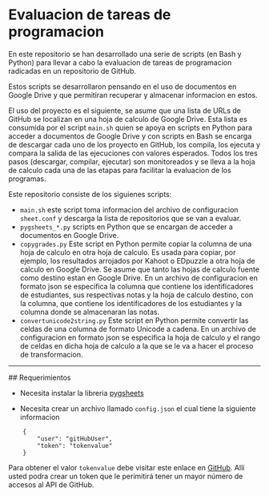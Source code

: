 # Evaluacion de tareas de programacion

En este repositorio se han desarrollado una serie de scripts (en Bash y Python)
para llevar a cabo la evaluacion de tareas de programacion radicadas en un 
repositorio de GitHub. 

Estos scripts se desarrollaron pensando en el uso de documentos en Google Drive 
y que permitiran recuperar y almacenar informacion en estos.

El uso del proyecto es el siguiente, se asume que una lista de URLs de GitHub
se localizan en una hoja de calculo de Google Drive. 
Esta lista es consumida por el script `main.sh` quien se apoya en scripts en
Python para acceder a documentos de Google Drive y con scripts en Bash se 
encarga de descargar cada uno de los proyecto en GitHub, los compila, los 
ejecuta y compara la salida de las ejecuciones con valores esperados. 
Todos los tres pasos (descargar, compilar, ejecutar) son monitoreados y se 
lleva a la hoja de calculo cada una de las etapas para facilitar la evaluacion
de los programas.

Este repositorio consiste de los siguienes scripts:

* `main.sh` este script toma informacion del archivo de configuracion 
`sheet.conf` y descarga la lista de repositorios que se van a evaluar.
* `pygsheets_*.py` scripts en Python que se encargan de acceder a documentos
en Google Drive. 
* `copygrades.py` Este script en Python permite copiar la columna de una hoja
de calculo en otra hoja de calculo. Es usada para copiar, por ejemplo, los 
resultados arrojados por Kahoot o EDpuzzle a otra hoja de calculo en Google
Drive. Se asume que tanto las hojas de calculo fuente como destino estan en 
Google Drive. En un archivo de configuracion en formato json se especifica la
columna que contiene los identificadores de estudiantes, sus respectivas notas
y la hoja de calculo destino, con la columna, que contiene los identificadores 
de los estudiantes y la columna donde se almacenaran las notas.
* `convertunicode2string.py` Este script en Python permite convertir las celdas
de una columna de formato Unicode a cadena. En un archivo de configuracion en
formato json se especifica la hoja de calculo y el rango de celdas en dicha 
hoja de calculo a la que se le va a hacer el proceso de transformacion.

---

## Requerimientos

- Necesita instalar la libreria [pygsheets](https://github.com/nithinmurali/pygsheets)

- Necesita crear un archivo llamado `config.json` el cual tiene la siguiente informacion

```
	{
		"user": "gitHubUser",
		"token": "tokenvalue"
	}
```

Para obtener el valor `tokenvalue` debe visitar este enlace en [GitHub](https://github.com/settings/tokens/new). 
Allí usted podra crear un token que le perimitirá tener un mayor número de accesos al API de GitHub.
